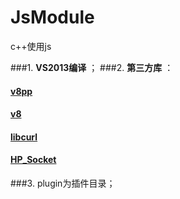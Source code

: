 # JsModule
c++使用js

###1.  **VS2013编译** ；
###2.  **第三方库** ：
   
#### [v8pp](https://github.com/pmed/v8pp)
#### [v8](https://github.com/v8/v8)
#### [libcurl](https://curl.haxx.se/download.html)
#### [HP_Socket](http://git.oschina.net/mirrors/hp-socket)
###3. plugin为插件目录；